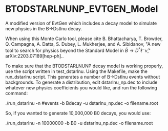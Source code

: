 # BTODSTARLNUNP_EVTGEN_Model
A modified version of EvtGen which includes a decay model to simulate new physics in the B->Dstlnu decay.

When using this Monte Carlo tool, please cite B. Bhattacharya, T. Browder, Q. Campagna, A. Datta, S. Dubey, L. Mukherjee, and A. Sibidanov, "A new tool to search for physics beyond the Standard Model in ${\bar B} \to D^* \ell^- {\bar\nu}$," arXiv:2203.07189[hep-ph]..

To make sure that the BTODSTARLNUNP decay model is working properly, use the script written in test_dstarlnu. Using the Makefile, make the run_dstarlnu script. This generates a number of B->Dstlnu events without backgrounds. To generate a distribution, edit dstarlnu_np.dec to include whatever new physics coefficients you would like, and run the following command:

./run_dstarlnu -n #events -b Bdecay -u dstarlnu_np.dec -o filename.root

So, if you wanted to generate 10,000,000 B0 decays, you would use:

./run_dstarlnu -n 10000000 -b B0 -u dstarlnu_np.dec -o filename.root
